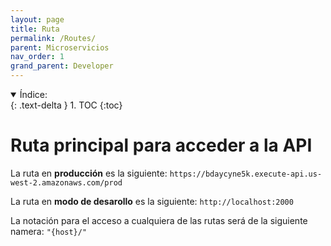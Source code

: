 ```yaml
---
layout: page
title: Ruta
permalink: /Routes/
parent: Microservicios
nav_order: 1
grand_parent: Developer
---
```

<details open markdown="block">
  <summary>
    Índice:
  </summary>
  {: .text-delta }
1. TOC
{:toc}
</details>

# Ruta principal para acceder a la API
La ruta en **producción** es la siguiente:
`https://bdaycyne5k.execute-api.us-west-2.amazonaws.com/prod`


La ruta en **modo de desarollo** es la siguiente:
`http://localhost:2000`

La notación para el acceso a cualquiera de las rutas será de la siguiente namera: `"{host}/"`
